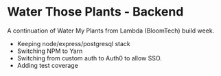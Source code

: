 # Water Those Plants - Backend

A continuation of Water My Plants from Lambda (BloomTech) build week.

- Keeping node/express/postgresql stack
- Switching NPM to Yarn
- Switching from custom auth to Auth0 to allow SSO.
- Adding test coverage
